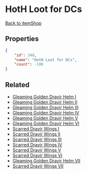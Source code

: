 # HotH Loot for DCs

<no description available>

[Back to itemShop](../item-shops.md)

## Properties

```json
{
    "id": 348,
    "name": "HotH Loot for DCs",
    "count": -100
}
```

## Related

- [Gleaming Golden Dravir Helm I](../items/10031-gleaming-golden-dravir-helm-i.md)
- [Gleaming Golden Dravir Helm II](../items/10032-gleaming-golden-dravir-helm-ii.md)
- [Gleaming Golden Dravir Helm III](../items/10033-gleaming-golden-dravir-helm-iii.md)
- [Gleaming Golden Dravir Helm IV](../items/10034-gleaming-golden-dravir-helm-iv.md)
- [Gleaming Golden Dravir Helm V](../items/10035-gleaming-golden-dravir-helm-v.md)
- [Gleaming Golden Dravir Helm VI](../items/10036-gleaming-golden-dravir-helm-vi.md)
- [Scarred Dravir Wings I](../items/10037-scarred-dravir-wings-i.md)
- [Scarred Dravir Wings II](../items/10038-scarred-dravir-wings-ii.md)
- [Scarred Dravir Wings III](../items/10039-scarred-dravir-wings-iii.md)
- [Scarred Dravir Wings IV](../items/10040-scarred-dravir-wings-iv.md)
- [Scarred Dravir Wings V](../items/10041-scarred-dravir-wings-v.md)
- [Scarred Dravir Wings VI](../items/10042-scarred-dravir-wings-vi.md)
- [Gleaming Golden Dravir Helm VII](../items/20063-gleaming-golden-dravir-helm-vii.md)
- [Scarred Dravir Wings VII](../items/20065-scarred-dravir-wings-vii.md)

